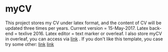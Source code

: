 # myCV
This project stores my CV under latex format, and the content of CV will be updated three times per years.
Current version = 15-May-2017.
Latex back-end 	= texlive 2016.
Latex editor 	= text marker or overleaf.
I also store myCV in overleaf, you can access via [link](https://www.overleaf.com/9514101drrnsxjqjkgd#/34482904/) .
If you don't like this template, you case try some other:
[link](https://www.overleaf.com/latex/templates/awesome-source-cv/wrdjtkkytqcw)
[link](https://www.overleaf.com/articles/steve-bullocks-cv/fznxdyzhbrmj)
